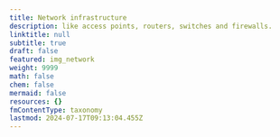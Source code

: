 ```yaml
---
title: Network infrastructure
description: like access points, routers, switches and firewalls.
linktitle: null
subtitle: true
draft: false
featured: img_network
weight: 9999
math: false
chem: false
mermaid: false
resources: {}
fmContentType: taxonomy
lastmod: 2024-07-17T09:13:04.455Z
---
```

